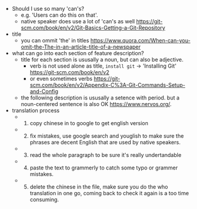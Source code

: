 - Should I use so many 'can's?
  - e.g. 'Users can do this on that'.
  - native speaker does use a lot of 'can's as well https://git-scm.com/book/en/v2/Git-Basics-Getting-a-Git-Repository
- title
  - you can ommit 'the' in titles  https://www.quora.com/When-can-you-omit-the-The-in-an-article-title-of-a-newspaper
- what can go into each section of feature description?
  - title for each section is ususally a noun, but can also be adjective.
    - verb is not used alone as title, `install git` -> 'Installing Git' https://git-scm.com/book/en/v2
    - or even sometimes verbs https://git-scm.com/book/en/v2/Appendix-C%3A-Git-Commands-Setup-and-Config
  - the following description is ususally a setence with period. but a
    noun-centered sentence is also OK https://www.nervos.org/.
- translation process
  - 1. copy chinese in to google to get english version
  - 2. fix mistakes, use google search and youglish to make sure the phrases
       are decent English that are used by native speakers.
  - 3. read the whole paragraph to be sure it's really undertandable
  - 4. paste the text to grammerly to catch some typo or grammer mistakes.
  - 5. delete the chinese in the file, make sure you do the who translation in
       one go, coming back to check it again is a too time consuming.
